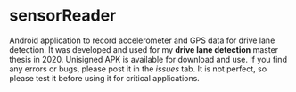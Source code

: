 # sensorReader
Android application to record accelerometer and GPS data for drive lane detection. It was developed and used for my **drive lane detection** master thesis in 2020. Unisigned APK is available for download and use. If you find any errors or bugs, please post it in the *issues* tab. It is not perfect, so please test it before using it for critical applications.
